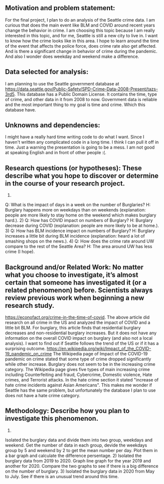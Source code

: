 ## Motivation and problem statement:

For the final project, I plan to do an analysis of the Seattle crime data. I am curious that does the main event like BLM and COVID around recent years change the behavior in crime. I am choosing this topic because I am really interested in this topic, and for me, Seattle is still a new city to live in. I want to know how the crime looks like in this area. I hope to learn around the time of the event that affects the police force, does crime rate also get affected. And is there a significant change in behavior of crime during the pandemic. And also I wonder does weekday and weekend make a difference.

## Data selected for analysis:

I am planning to use the Seattle government database at https://data.seattle.gov/Public-Safety/SPD-Crime-Data-2008-Present/tazs-3rd5. This database has a Public Domain License. It contains the time, type of crime, and other data in it from 2008 to now. Government data is reliable and the most important thing to my goal is time and crime. Which this database have.

## Unknowns and dependencies:

I might have a really hard time writing code to do what I want. Since I haven't written any complicated code in a long time. I think I can pull it off in time. Just a warning the presentation is going to be a mess. I am not good at speaking English and in front of other people :(.

## Research questions (or hypotheses): These describe what you hope to discover or determine in the course of your research project.

1)
Q: What is the impact of days in a week on the number of Burglaries?
H: Burglary happens more on weekdays than on weekends (explanation: people are more likely to stay home on the weekend which makes burglary hard.).
2)
Q: How has COVID impact on numbers of Burglary?
H: Burglary decrease during COVID (explanation: people are more likely to be at home.).
3)
Q: How has BLM incidence impact on numbers of Burglary?
H: Burglary increases a little bit during BLM incidence (explanation: heard a lot of smashing shops on the news.).
4)
Q: How does the crime rate around UW compare to the rest of the Seattle Area?
H: The area around UW has less crime (I hope).

## Background and/or Related Work: No matter what you choose to investigate, it’s almost certain that someone has investigated it (or a related phenomenon) before. Scientists always review previous work when beginning a new research study.

https://econofact.org/crime-in-the-time-of-covid.
The above article did research on all crime in the US and analyzed the impact of COVID and a little bit BLM. For burglary, this article finds that residential burglary decreases and non-residential burglary increases. But it does not have any information on the overall COVID impact on burglary (and also not a local analysis). I want to find out if Seattle follows the trend of the US or if it has a surprising outcome.
https://en.wikipedia.org/wiki/Impact_of_the_COVID-19_pandemic_on_crime
The Wikipedia page of Impact of the COVID-19 pandemic on crime stated that some type of crime dropped significantly while other increase. Burglary does not seem to be in the increasing crime category. The Wikipedia page gives five types of main increasing crime including Counterfeiting and fraud, Cybercrime, Domestic violence, Hate crimes, and Terrorist attacks. In the hate crime section it stated "increase of hate crime incidents against Asian Americans". This makes me wonder if Seattle has the same problem, but unfortunately the database I plan to use does not have a hate crime category.

## Methodology: Describe how you plan to investigate this phenomenon.

1) 
Isolated the burglary data and divide them into two group, weekdays and weekend. Get the number of data in each group, devide the weekdays group by 5 and weekend by 2 to get the mean number per day. Plot them in a bar graph and calculate the difference persentage.
2)
Isolated the burglary data from 2019 to 2020. Graph line graph for the year 2019 and another for 2020. Compare the two graphs to see if there is a big difference on the number of burglary.
3)
Isolated the burglary data in 2020 from May to July. See if there is an unusual trend around this time.
